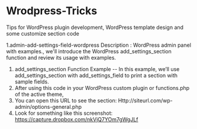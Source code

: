 # Wrodpress-Tricks
Tips for WordPress plugin development, WordPress template design  and some customize section code

1.admin-add-settings-field-wordpress 
Description : WordPress admin panel with examples., we'll introduce the WordPress add_settings_section function and review its usage with examples.
1) add_settings_section Function Example   -- In this example, we’ll use add_settings_section with add_settings_field to print a section with sample fields.  
2) After using this code in your WordPress custom plugin or functions.php of the active theme, 
3) You can open this URL to see the section: Http://siteurl.com/wp-admin/options-general.php
4) Look for something like this screenshot: https://capture.dropbox.com/nkVjQ7YOm7gWgJLf
